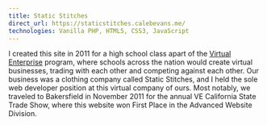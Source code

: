 ```yaml
---
title: Static Stitches
direct_url: https://staticstitches.calebevans.me/
technologies: Vanilla PHP, HTML5, CSS3, JavaScript
---
```


I created this site in 2011 for a high school class apart of the [Virtual
Enterprise](https://veinternational.org/) program, where schools across the
nation would create virtual businesses, trading with each other and competing
against each other. Our business was a clothing company called Static Stitches,
and I held the sole web developer position at this virtual company of ours. Most
notably, we traveled to Bakersfield in November 2011 for the annual VE
California State Trade Show, where this website won First Place in the Advanced
Website Division.
